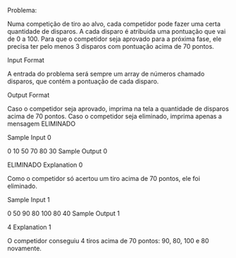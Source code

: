 Problema:

Numa competição de tiro ao alvo, cada competidor pode fazer uma certa quantidade de disparos. A cada disparo é atribuida uma pontuação que vai de 0 a 100. Para que o competidor seja aprovado para a próxima fase, ele precisa ter pelo menos 3 disparos com pontuação acima de 70 pontos.

Input Format

A entrada do problema será sempre um array de números chamado disparos, que contém a pontuação de cada disparo.

Output Format

Caso o competidor seja aprovado, imprima na tela a quantidade de disparos acima de 70 pontos. Caso o competidor seja eliminado, imprima apenas a mensagem ELIMINADO

Sample Input 0

0 10 50 70 80 30
Sample Output 0

ELIMINADO
Explanation 0

Como o competidor só acertou um tiro acima de 70 pontos, ele foi eliminado.

Sample Input 1

0 50 90 80 100 80 40
Sample Output 1

4
Explanation 1

O competidor conseguiu 4 tiros acima de 70 pontos: 90, 80, 100 e 80 novamente.
